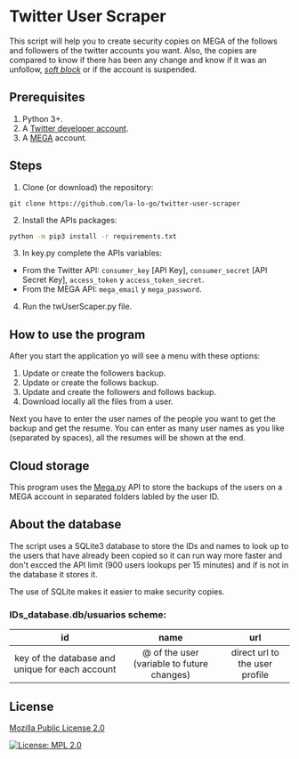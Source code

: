 # Twitter User Scraper
This script will help you to create security copies on MEGA of the follows and followers of the twitter accounts you want. Also, the copies are compared to know if there has been any change and know if it was an unfollow, [*soft block*](https://www.urbandictionary.com/define.php?term=Soft%20Block) or if the account is suspended.

## Prerequisites

 1. Python 3+.
 2. A [Twitter developer account](https://developer.twitter.com/en).
 3. A [MEGA](https://mega.nz/) account.


## Steps

1. Clone (or download) the repository:
```
git clone https://github.com/la-lo-go/twitter-user-scraper
```
2. Install the APIs packages:
``` bash
python -m pip3 install -r requirements.txt
```
3. In key.py complete the APIs variables:

 - From the Twitter API: `consumer_key` [API Key], `consumer_secret` [API Secret Key], `access_token` y `access_token_secret`.
 - From the MEGA API: `mega_email` y `mega_password`.

4. Run the twUserScaper.py file.


## How to use the program
After you start the application yo will see a menu with these options:

 1. Update or create the followers backup.
 2. Update or create the follows backup.
 3. Update and create the followers and follows backup.
 4. Download locally all the files from a user.

Next you have to enter the user names of the people you want to get the backup and get the resume. You can enter as many user names as you like (separated by spaces), all the resumes will be shown at the end.

## Cloud storage

This program uses the [Mega.py](https://pypi.org/project/mega.py/) API to store the backups of the users on a MEGA account in separated folders labled by the user ID.

## About the database

The script uses a SQLite3 database to store the IDs and names to look up to the users that have already been copied so it can run way more faster and don't excced the API limit (900 users lookups per 15 minutes) and if is not in the database it stores it.

The use of SQLite makes it easier to make security copies.

### IDs_database.db/usuarios scheme:

| id |  name  |  url  |
|:--:|:------:|:-----:|
| key of the database and unique for each account| @ of the user  (variable to future changes) | direct url to the user profile |


## License
[Mozilla Public License 2.0](https://developer.twitter.com/en)

[![License: MPL 2.0](https://img.shields.io/badge/License-MPL_2.0-brightgreen.svg)](https://opensource.org/licenses/MPL-2.0)

